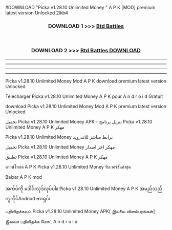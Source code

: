 #DOWNLOAD "Picka v1.28.10 Unlimited Money " A P K [MOD] premium latest version Unlocked 2lkb4 



<div align="center">

<h3>DOWNLOAD 1 >>> <a href="https://getmod1.web.app/?judule=Btd Battles">Btd Battles</a></h3><br>

<h3>DOWNLOAD 2 >>> <a href="https://getmod1.web.app/?judule=Btd Battles">Btd Battles DOWNLOAD</a></h3>

</div>


----------------------------------------------------------

----------------------------------------------------------

----------------------------------------------------------

----------------------------------------------------------


Picka v1.28.10 Unlimited Money  Mod A P K download premium latest version Unlocked

Télécharger  Picka v1.28.10 Unlimited Money  A P K pour A n d r o i d Gratuit

download Picka v1.28.10 Unlimited Money  Mod A P K premium latest version Unlocked

تحميل Picka v1.28.10 Unlimited Money  APK - تنزيل برنامج Picka v1.28.10 Unlimited Money  A P K مهكر

Picka v1.28.10 Unlimited Money  برابط مباشر للاندرويد

تحميل Picka v1.28.10 Unlimited Money  مهكر اخر اصدار

تطبيق Picka v1.28.10 Unlimited Money  A P K مهكر

ดาวน์โหลด A P K Picka v1.28.10 Unlimited Money  รับเวอร์ชันล่าสุด

Baixar A P K mod

အက်ပ်ကို ဒေါင်းလုဒ်လုပ်ပါ။ Picka v1.28.10 Unlimited Money  A P K အမည်သည်ကူကိုင်Andriod ဗားရှင်း

பதிவிறக்கவும் Picka v1.28.10 Unlimited Money  APK[ இல்லை விளம்பரங்கள்] 
 
இலவச பதிவிறக்க மோட் A n d r o i d



